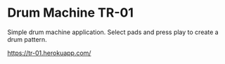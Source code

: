 # Drum Machine TR-01

Simple drum machine application. Select pads and press play to create a drum pattern.

https://tr-01.herokuapp.com/
